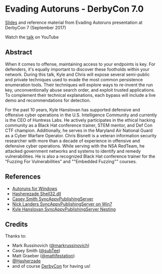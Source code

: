 # Evading Autoruns - DerbyCon 7.0
[Slides](https://github.com/huntresslabs/evading-autoruns/raw/master/Evading_Autoruns_Slides.pdf) and reference material from Evading Autoruns presentation at DerbyCon 7 (September 2017)

Watch the [talk](https://youtu.be/AEmuhCwFL5I) on YouTube

## Abstract
When it comes to offense, maintaining access to your endpoints is key. For defenders, it's equally important to discover these footholds within your network. During this talk, Kyle and Chris will expose several semi-public and private techniques used to evade the most common persistence enumeration tools. Their techniques will explore ways to re-invent the run key, unconventionally abuse search order, and exploit trusted applications. To complement their technical explanations, each bypass will include a live demo and recommendations for detection.

For the past 10 years, Kyle Hanslovan has supported defensive and offensive cyber operations in the U.S. Intelligence Community and currently is the CEO of Huntress Labs. He actively participates in the ethical hacking community as a Black Hat conference trainer, STEM mentor, and Def Con CTF champion. Additionally, he serves in the Maryland Air National Guard as a Cyber Warfare Operator. Chris Bisnett is a veteran information security researcher with more than a decade of experience in offensive and defensive cyber operations. While serving with the NSA RedTeam, he attacked government networks and systems to identify and remedy vulnerabilities. He is also a recognized Black Hat conference trainer for the “Fuzzing For Vulnerabilities” and ""Embedded Fuzzing"" courses.

## References
* [Autoruns for Windows](https://docs.microsoft.com/en-us/sysinternals/downloads/autoruns)
* [Hasherezade Shell32.dll](https://twitter.com/hasherezade/status/849756054145699840)
* [Casey Smith SyncAppvPublishingServer](https://twitter.com/subTee/status/855738126882316288)
* [Nick Landers SyncAppvPublishingServer on Win7](https://twitter.com/monoxgas/status/895417000410861568)
* [Kyle Hanslovan SyncAppvPublishingServer Nesting](https://twitter.com/KyleHanslovan/status/905189665120149506)

## Credits
Thanks to:
* Mark Russinovich ([@markrussinovich](https://twitter.com/markrussinovich))
* Casey Smith ([@subTee](https://twitter.com/subtee))
* Matt Graeber ([@mattifestation](https://twitter.com/mattifestation))
* [@Hasherzade](https://twitter.com/hasherezade)
* and of course [DerbyCon](https://www.derbycon.com/) for having us!
